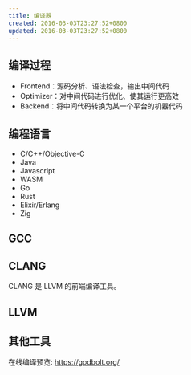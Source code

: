 ```yaml
---
title: 编译器
created: 2016-03-03T23:27:52+0800
updated: 2016-03-03T23:27:52+0800
---
```



## 编译过程

- Frontend：源码分析、语法检查，输出中间代码
- Optimizer：对中间代码进行优化、使其运行更高效
- Backend：将中间代码转换为某一个平台的机器代码

## 编程语言

- C/C++/Objective-C
- Java
- Javascript
- WASM
- Go
- Rust
- Elixir/Erlang
- Zig

## GCC

## CLANG

CLANG 是 LLVM 的前端编译工具。

## LLVM

## 其他工具

在线编译预览: https://godbolt.org/
